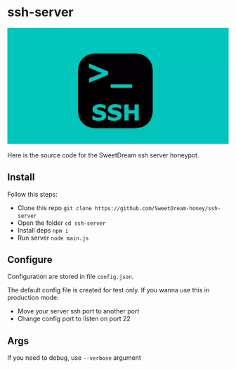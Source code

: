 # ssh-server

![](./.github/ssh.webp)

Here is the source code for the SweetDream ssh server honeypot.

## Install

Follow this steps: 
- Clone this repo `git clone https://github.com/SweetDream-honey/ssh-server`
- Open the folder `cd ssh-server`
- Install deps `npm i`
- Run server `node main.js`

## Configure
Configuration are stored in file `config.json`.

The default config file is created for test only. If you wanna use this in production mode:
- Move your server ssh port to another port
- Change config port to listen on port 22

## Args
If you need to debug, use `--verbose` argument